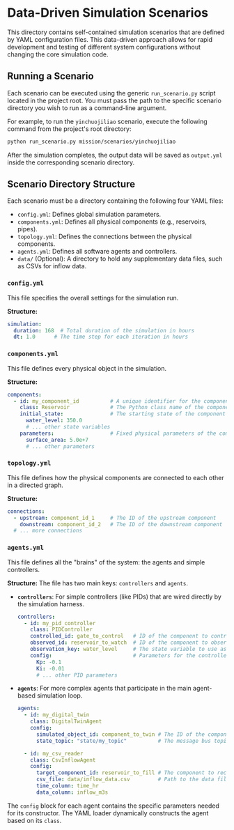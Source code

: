 # Data-Driven Simulation Scenarios

This directory contains self-contained simulation scenarios that are defined by YAML configuration files. This data-driven approach allows for rapid development and testing of different system configurations without changing the core simulation code.

## Running a Scenario

Each scenario can be executed using the generic `run_scenario.py` script located in the project root. You must pass the path to the specific scenario directory you wish to run as a command-line argument.

For example, to run the `yinchuojiliao` scenario, execute the following command from the project's root directory:

```bash
python run_scenario.py mission/scenarios/yinchuojiliao
```

After the simulation completes, the output data will be saved as `output.yml` inside the corresponding scenario directory.

## Scenario Directory Structure

Each scenario must be a directory containing the following four YAML files:

- `config.yml`: Defines global simulation parameters.
- `components.yml`: Defines all physical components (e.g., reservoirs, pipes).
- `topology.yml`: Defines the connections between the physical components.
- `agents.yml`: Defines all software agents and controllers.
- `data/` (Optional): A directory to hold any supplementary data files, such as CSVs for inflow data.

### `config.yml`

This file specifies the overall settings for the simulation run.

**Structure:**
```yaml
simulation:
  duration: 168  # Total duration of the simulation in hours
  dt: 1.0      # The time step for each iteration in hours
```

### `components.yml`

This file defines every physical object in the simulation.

**Structure:**
```yaml
components:
  - id: my_component_id          # A unique identifier for the component
    class: Reservoir             # The Python class name of the component model
    initial_state:               # The starting state of the component
      water_level: 350.0
      # ... other state variables
    parameters:                  # Fixed physical parameters of the component
      surface_area: 5.0e+7
      # ... other parameters
```

### `topology.yml`

This file defines how the physical components are connected to each other in a directed graph.

**Structure:**
```yaml
connections:
  - upstream: component_id_1     # The ID of the upstream component
    downstream: component_id_2   # The ID of the downstream component
  # ... more connections
```

### `agents.yml`

This file defines all the "brains" of the system: the agents and simple controllers.

**Structure:**
The file has two main keys: `controllers` and `agents`.

- **`controllers`**: For simple controllers (like PIDs) that are wired directly by the simulation harness.
  ```yaml
  controllers:
    - id: my_pid_controller
      class: PIDController
      controlled_id: gate_to_control   # ID of the component to control
      observed_id: reservoir_to_watch  # ID of the component to observe
      observation_key: water_level     # The state variable to use as input
      config:                          # Parameters for the controller's constructor
        Kp: -0.1
        Ki: -0.01
        # ... other PID parameters
  ```

- **`agents`**: For more complex agents that participate in the main agent-based simulation loop.
  ```yaml
  agents:
    - id: my_digital_twin
      class: DigitalTwinAgent
      config:
        simulated_object_id: component_to_twin # The ID of the component this agent is a twin of
        state_topic: "state/my_topic"          # The message bus topic to publish state to

    - id: my_csv_reader
      class: CsvInflowAgent
      config:
        target_component_id: reservoir_to_fill # The component to receive the inflow
        csv_file: data/inflow_data.csv         # Path to the data file, relative to the scenario dir
        time_column: time_hr
        data_column: inflow_m3s
  ```
The `config` block for each agent contains the specific parameters needed for its constructor. The YAML loader dynamically constructs the agent based on its `class`.
